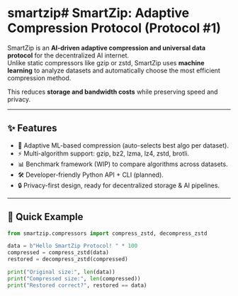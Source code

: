 # smartzip# SmartZip: Adaptive Compression Protocol (Protocol #1)

SmartZip is an **AI-driven adaptive compression and universal data protocol** for the decentralized AI internet.  
Unlike static compressors like gzip or zstd, SmartZip uses **machine learning** to analyze datasets and automatically choose the most efficient compression method.  

This reduces **storage and bandwidth costs** while preserving speed and privacy.  

---

## ✨ Features
- 🔄 Adaptive ML-based compression (auto-selects best algo per dataset).  
- ⚡ Multi-algorithm support: gzip, bz2, lzma, lz4, zstd, brotli.  
- 📊 Benchmark framework (WIP) to compare algorithms across datasets.  
- 🛠️ Developer-friendly Python API + CLI (planned).  
- 🔒 Privacy-first design, ready for decentralized storage & AI pipelines.  

---

## 🚀 Quick Example
```python
from smartzip.compressors import compress_zstd, decompress_zstd

data = b"Hello SmartZip Protocol! " * 100
compressed = compress_zstd(data)
restored = decompress_zstd(compressed)

print("Original size:", len(data))
print("Compressed size:", len(compressed))
print("Restored correct?", restored == data)

